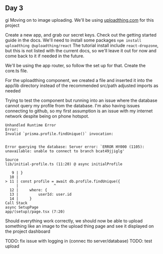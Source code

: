 ## Day 3
gi
Moving on to image uploading.
We'll be using [uploadthing.com](uploadthing.com) for this project

Create a new app, and grab our secret keys.
Check out the getting started guide in the docs. We'll need to install some packages
`npm install uploadthing @uploadthing/react`
The tutorial install include `react-dropzone`, but this is not listed with the current docs, so we'll leave it out for now and come back to it if needed in the future.

We'll be using the app router, so follow the set up for that. Create the core.ts file.

For the uploadthing component, we created a file and inserted it into the app/lib directory instead of the recommended src/path
adjusted imports as needed

Trying to test the component but running into an issue where the database cannot query my profile from the database.
I'm also having issues connecting to github, so my first assumption is an issue with my internet network despite being on phone hotspot.

```
Unhandled Runtime Error
Error:
Invalid `prisma.profile.findUnique()` invocation:


Error querying the database: Server error: `ERROR HY000 (1105): unavailable: unable to connect to branch bcat49jjiglg'

Source
lib/initial-profile.ts (11:20) @ async initialProfile

   9 | }
  10 |
> 11 | const profile = await db.profile.findUnique({
     |                ^
  12 |     where: {
  13 |         userId: user.id
  14 |     }
Call Stack
async SetupPage
app/(setup)/page.tsx (7:20)
```
Should everything work correctly, we should now be able to upload something like an image to the upload thing page and see it displayed on the project dashboard

TODO: fix issue with logging in (connec tto server/database)
TODO: test upload
